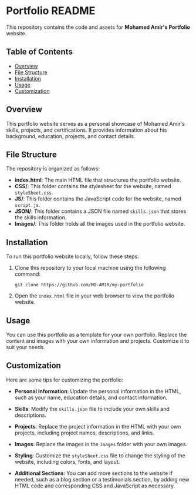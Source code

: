 # Portfolio README

This repository contains the code and assets for **Mohamed Amir's Portfolio** website.

## Table of Contents

- [Overview](#overview)
- [File Structure](#file-structure)
- [Installation](#installation)
- [Usage](#usage)
- [Customization](#customization)

## Overview

This portfolio website serves as a personal showcase of Mohamed Amir's skills, projects, and certifications. It provides information about his background, education, projects, and contact details.

## File Structure

The repository is organized as follows:

- **index.html**: The main HTML file that structures the portfolio website.
- **CSS/**: This folder contains the stylesheet for the website, named `styleSheet.css`.
- **JS/**: This folder contains the JavaScript code for the website, named `script.js`.
- **JSON/**: This folder contains a JSON file named `skills.json` that stores the skills information.
- **Images/**: This folder holds all the images used in the portfolio website.

## Installation

To run this portfolio website locally, follow these steps:

1. Clone this repository to your local machine using the following command:

   ```
   git clone https://github.com/MO-AM1R/my-portfolio
   ```

2. Open the `index.html` file in your web browser to view the portfolio website.

## Usage

You can use this portfolio as a template for your own portfolio. Replace the content and images with your own information and projects. Customize it to suit your needs.

## Customization

Here are some tips for customizing the portfolio:

- **Personal Information**: Update the personal information in the HTML, such as your name, education details, and contact information.

- **Skills**: Modify the `skills.json` file to include your own skills and descriptions.

- **Projects**: Replace the project information in the HTML with your own projects, including project names, descriptions, and links.

- **Images**: Replace the images in the `Images` folder with your own images.

- **Styling**: Customize the `styleSheet.css` file to change the styling of the website, including colors, fonts, and layout.

- **Additional Sections**: You can add more sections to the website if needed, such as a blog section or a testimonials section, by adding new HTML code and corresponding CSS and JavaScript as necessary.
